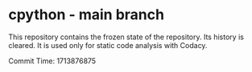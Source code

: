 # cpython - main branch

This repository contains the frozen state of the repository.
Its history is cleared. It is used only for static code
analysis with Codacy.

Commit Time: 1713876875
